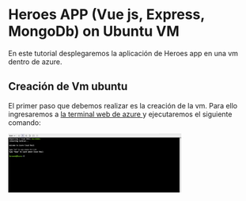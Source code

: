 #   Heroes APP (Vue js, Express, MongoDb) on Ubuntu VM

En este tutorial desplegaremos la aplicación de Heroes app en una vm dentro de azure.

##  Creación de Vm ubuntu

El primer paso que debemos realizar es la creación de la vm. Para ello ingresaremos a <a href="https://shell.azure.com">la terminal web de azure </a> y ejecutaremos el siguiente comando:

<img src="images/webshell.PNG" width="350">
